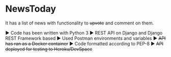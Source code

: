 # NewsToday

It has a list of news with functionality to ~~upvote~~ and comment on them.

► Code has been written with Python 3
► REST API on Django and Django REST Framework based
► Used Postman environments and variables
► ~~API has ran as a Docker container~~
► Code formatted according to PEP-8
► ~~API deployed for testing to Heroku/DevSpace~~
